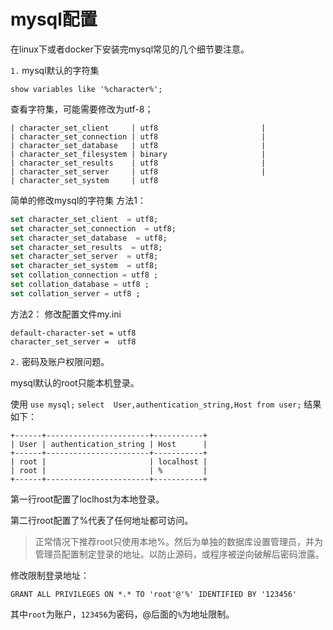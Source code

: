 # mysql配置

在linux下或者docker下安装完mysql常见的几个细节要注意。

`1.` mysql默认的字符集

`show variables like '%character%';`

查看字符集，可能需要修改为utf-8；

```text
| character_set_client     | utf8                       |
| character_set_connection | utf8                       |
| character_set_database   | utf8                       |
| character_set_filesystem | binary                     |
| character_set_results    | utf8                       |
| character_set_server     | utf8                       |
| character_set_system     | utf8
```

简单的修改mysql的字符集
方法1：

```SQL
set character_set_client  = utf8;
set character_set_connection  = utf8;
set character_set_database  = utf8;
set character_set_results  = utf8;
set character_set_server  = utf8;
set character_set_system  = utf8;
set collation_connection = utf8 ;
set collation_database = utf8 ;
set collation_server = utf8 ;
```

方法2：
修改配置文件my.ini

```text
default-character-set = utf8
character_set_server =  utf8
```

`2.` 密码及账户权限问题。

mysql默认的root只能本机登录。

使用
`use mysql;`
`select  User,authentication_string,Host from user;`
结果如下：

```text
+------+-----------------------+-----------+
| User | authentication_string | Host      |
+------+-----------------------+-----------+
| root |                       | localhost |
| root |                       | %         |
+------+-----------------------+-----------+
```

第一行root配置了loclhost为本地登录。

第二行root配置了%代表了任何地址都可访问。

> 正常情况下推荐root只使用本地%。然后为单独的数据库设置管理员，并为管理员配置制定登录的地址。以防止源码，或程序被逆向破解后密码泄露。

修改限制登录地址：

`GRANT ALL PRIVILEGES ON *.* TO 'root'@'%' IDENTIFIED BY '123456' `

其中`root`为账户，`123456`为密码，@后面的`%`为地址限制。
